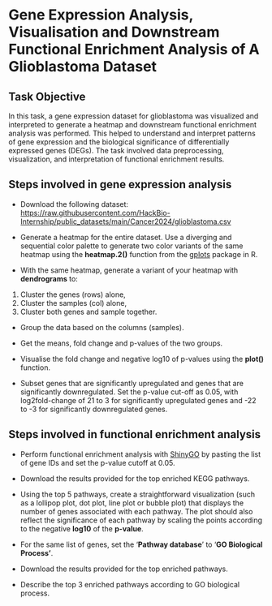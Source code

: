 ﻿# **Gene Expression Analysis, Visualisation and Downstream Functional Enrichment Analysis of A Glioblastoma Dataset**
## **Task Objective**
In this task, a gene expression dataset for glioblastoma was visualized and interpreted to generate a heatmap and downstream functional enrichment analysis was performed. This helped to understand and interpret patterns of gene expression and the biological significance of differentially expressed genes (DEGs). The task involved data preprocessing, visualization, and interpretation of functional enrichment results.

## **Steps involved in gene expression analysis**
- <a name="_hlk176856654"></a>Download the following dataset: <https://raw.githubusercontent.com/HackBio-Internship/public_datasets/main/Cancer2024/glioblastoma.csv>
- Generate a heatmap for the entire dataset. Use a diverging and sequential color palette to generate two color variants of the same heatmap using the **heatmap.2()** function from the [gplots](https://cran.r-project.org/web/packages/gplots/index.html) package in R. 

- <a name="_hlk176856752"></a>With the same heatmap, generate a variant of your heatmap with **dendrograms** to:
1. Cluster the genes (rows) alone,
1. Cluster the samples (col) alone,
1. Cluster both genes and sample together.

- Group the data based on the columns (samples).
- Get the means, fold change and p-values of the two groups.
- Visualise the fold change and negative log10 of p-values using the **plot()** function.

- Subset genes that are significantly upregulated and genes that are significantly downregulated. Set the p-value cut-off as 0.05, with log2fold-change of 21 to 3 for significantly upregulated genes and -22 to -3 for significantly downregulated genes.

## **Steps involved in functional enrichment analysis**
- Perform functional enrichment analysis with [ShinyGO](http://bioinformatics.sdstate.edu/go/) by pasting the list of gene IDs and set the p-value cutoff at 0.05. 
- Download the results provided for the top enriched KEGG pathways.

- Using the top 5 pathways, create a straightforward visualization (such as a lollipop plot, dot plot, line plot or bubble plot) that displays the number of genes associated with each pathway. The plot should also reflect the significance of each pathway by scaling the points according to the negative **log10** of the **p-value**.


- For the same list of genes, set the ‘**Pathway database**’ to ‘**GO Biological Process’**.
- Download the results provided for the top enriched pathways.
- Describe the top 3 enriched pathways according to GO biological process.
